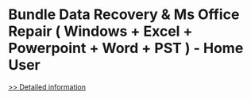 # Bundle Data Recovery & Ms Office Repair ( Windows + Excel + Powerpoint + Word + PST ) - Home User
[>> Detailed information](https://secure.element5.com/esales/product.html?productid=300548358&affiliateid=200057808)